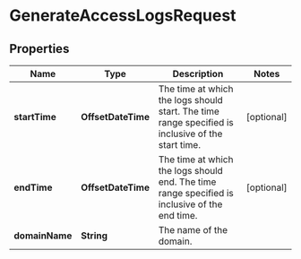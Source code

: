 

# GenerateAccessLogsRequest


## Properties

| Name | Type | Description | Notes |
|------------ | ------------- | ------------- | -------------|
|**startTime** | **OffsetDateTime** |  The time at which the logs should start. The time range specified is inclusive of the start time.  |  [optional] |
|**endTime** | **OffsetDateTime** |  The time at which the logs should end. The time range specified is inclusive of the end time.  |  [optional] |
|**domainName** | **String** |  The name of the domain.  |  |



